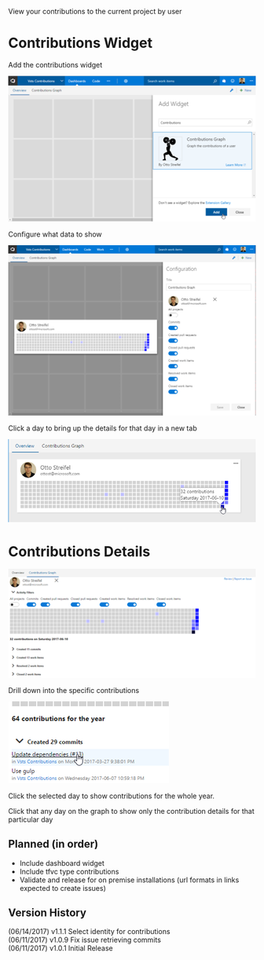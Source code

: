 View your contributions to the current project by user
# Contributions Widget
Add the contributions widget

![add widget](img/chooseWidget.png)

Configure what data to show

![configure widget](img/configureWidget.png)

Click a day to bring up the details for that day in a new tab

![click widget](img/clickWidget.png)


# Contributions Details

![contribution graph](img/contributionGraph.png)

Drill down into the specific contributions  

![specific contributions](img/timeWindow.png)  

Click the selected day to show contributions for the whole year.

Click that any day on the graph to show only the contribution details for that particular day

## Planned (in order)
- Include dashboard widget
- Include tfvc type contributions
- Validate and release for on premise installations (url formats in links expected to create issues)

## Version History
(06/14/2017) v1.1.1 Select identity for contributions  
(06/11/2017) v1.0.9 Fix issue retrieving commits  
(06/11/2017) v1.0.1 Initial Release
